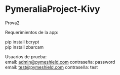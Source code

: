 # PymeraliaProject-Kivy
Prova2

Requerimientos de la app: 

pip install bcrypt\
pip install zbarcam

Usuarios de prueba:\
email: admin@pymeshield.com contraseña: password\
email: test@pymeshield.com contraseña: test
